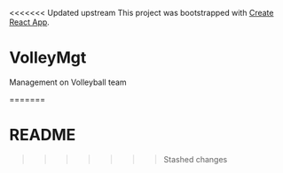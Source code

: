 <<<<<<< Updated upstream
This project was bootstrapped with [Create React App](https://github.com/facebook/create-react-app).
# VolleyMgt
Management on Volleyball team


=======
# README
>>>>>>> Stashed changes
